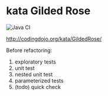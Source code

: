 # kata Gilded Rose

![Java CI](https://github.com/avmr48/kata-gilded-rose/workflows/Java%20CI/badge.svg)

http://codingdojo.org/kata/GildedRose/

Before refactoring:

1. exploratory tests
2. unit test
3. nested unit test
4. parameterized tests
5. (todo) quick check


